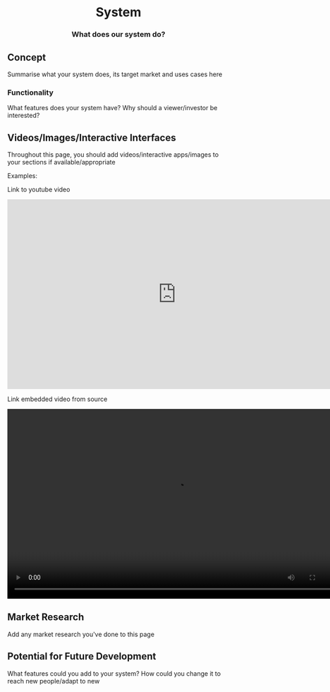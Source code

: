 <h1 align="center">System</h1>
<h3 align="center">What does our system do?</h3>

## Concept

Summarise what your system does, its target market and uses cases here

### Functionality

What features does your system have? Why should a viewer/investor be interested?

## Videos/Images/Interactive Interfaces

Throughout this page, you should add videos/interactive apps/images to your sections if available/appropriate

Examples: 

Link to youtube video

<iframe width="764" height="430" src="https://www.youtube.com/embed/_sBBaNYex3E" frameborder="0" allow="accelerometer; autoplay; encrypted-media; gyroscope; picture-in-picture"></iframe>

Link embedded video from source

<video width="764" height="430" controls>
  <source src="/videos/test_video_atlas.mp4" type="video/mp4">
</video>

## Market Research

Add any market research you've done to this page

## Potential for Future Development 

What features could you add to your system? How could you change it to reach new people/adapt to new 
